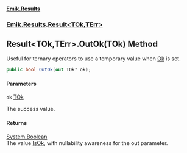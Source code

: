 #### [Emik.Results](index.md 'index')
### [Emik.Results](Emik.Results.md 'Emik.Results').[Result&lt;TOk,TErr&gt;](Result_TOk,TErr_.md 'Emik.Results.Result<TOk,TErr>')

## Result<TOk,TErr>.OutOk(TOk) Method

Useful for ternary operators to use a temporary value when [Ok](Result_TOk,TErr_.Ok().md 'Emik.Results.Result<TOk,TErr>.Ok') is set.

```csharp
public bool OutOk(out TOk? ok);
```
#### Parameters

<a name='Emik.Results.Result_TOk,TErr_.OutOk(TOk).ok'></a>

`ok` [TOk](Result_TOk,TErr_.md#Emik.Results.Result_TOk,TErr_.TOk 'Emik.Results.Result<TOk,TErr>.TOk')

The success value.

#### Returns
[System.Boolean](https://docs.microsoft.com/en-us/dotnet/api/System.Boolean 'System.Boolean')  
The value [IsOk](Result_TOk,TErr_.IsOk().md 'Emik.Results.Result<TOk,TErr>.IsOk'), with nullability awareness for the out parameter.